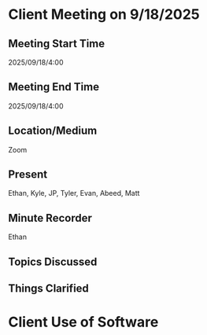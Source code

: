 # Client Meeting on 9/18/2025

## Meeting Start Time

2025/09/18/4:00

## Meeting End Time

2025/09/18/4:00

## Location/Medium

Zoom

## Present

Ethan, Kyle, JP, Tyler, Evan, Abeed, Matt

## Minute Recorder

Ethan

## Topics Discussed



## Things Clarified



# Client Use of Software

